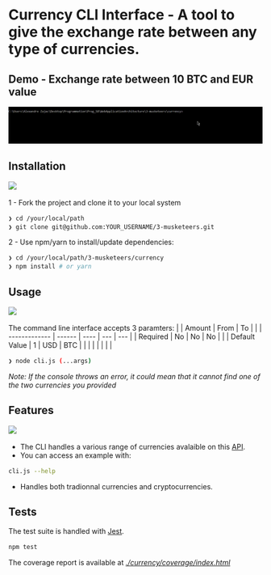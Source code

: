# Currency CLI Interface - A tool to give the exchange rate between any type of currencies.

## Demo - Exchange rate between 10 BTC and EUR value

![](./demo.gif)

## Installation

![](https://media.giphy.com/media/lYZjoIy0UOEJa/source.gif)

1 - Fork the project and clone it to your local system

```sh
❯ cd /your/local/path
❯ git clone git@github.com:YOUR_USERNAME/3-musketeers.git
```

2 - Use npm/yarn to install/update dependencies:

```sh
❯ cd /your/local/path/3-musketeers/currency
❯ npm install # or yarn
```

## Usage

![](https://media.giphy.com/media/Ln2dAW9oycjgmTpjX9/source.gif)

The command line interface accepts 3 paramters:
| | Amount | From | To | |
| ------------- | ------ | ---- | --- | --- |
| Required | No | No | No | |
| Default Value | 1 | USD | BTC | |
| | | | | |

```sh
❯ node cli.js (...args)
```

_Note: If the console throws an error, it could mean that it cannot find one of the two currencies you provided_

## Features

![](https://media.giphy.com/media/Rfjm0SIyKFcuQ/source.gif)

- The CLI handles a various range of currencies avalaible on this [API](https://api.exchangeratesapi.io).
- You can access an example with:

```sh
cli.js --help
```

- Handles both tradionnal currencies and cryptocurrencies.

## Tests

The test suite is handled with [Jest](https://jestjs.io/en/).

```sh
npm test
```

The coverage report is available at [_./currency/coverage/index.html_](coverage/index.html)
